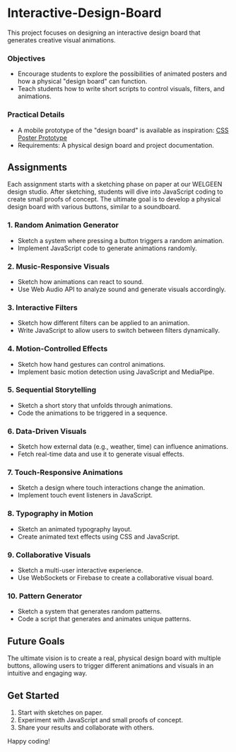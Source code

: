 # Interactive-Design-Board
This project focuses on designing an interactive design board that generates creative visual animations.

### Objectives
- Encourage students to explore the possibilities of animated posters and how a physical "design board" can function.
- Teach students how to write short scripts to control visuals, filters, and animations.

### Practical Details
- A mobile prototype of the "design board" is available as inspiration: [CSS Poster Prototype](https://welgeen.nl/css-poster/)
- Requirements: A physical design board and project documentation.

## Assignments
Each assignment starts with a sketching phase on paper at our WELGEEN design studio. After sketching, students will dive into JavaScript coding to create small proofs of concept. The ultimate goal is to develop a physical design board with various buttons, similar to a soundboard.

### 1. Random Animation Generator
- Sketch a system where pressing a button triggers a random animation.
- Implement JavaScript code to generate animations randomly.

### 2. Music-Responsive Visuals
- Sketch how animations can react to sound.
- Use Web Audio API to analyze sound and generate visuals accordingly.

### 3. Interactive Filters
- Sketch how different filters can be applied to an animation.
- Write JavaScript to allow users to switch between filters dynamically.

### 4. Motion-Controlled Effects
- Sketch how hand gestures can control animations.
- Implement basic motion detection using JavaScript and MediaPipe.

### 5. Sequential Storytelling
- Sketch a short story that unfolds through animations.
- Code the animations to be triggered in a sequence.

### 6. Data-Driven Visuals
- Sketch how external data (e.g., weather, time) can influence animations.
- Fetch real-time data and use it to generate visual effects.

### 7. Touch-Responsive Animations
- Sketch a design where touch interactions change the animation.
- Implement touch event listeners in JavaScript.

### 8. Typography in Motion
- Sketch an animated typography layout.
- Create animated text effects using CSS and JavaScript.

### 9. Collaborative Visuals
- Sketch a multi-user interactive experience.
- Use WebSockets or Firebase to create a collaborative visual board.

### 10. Pattern Generator
- Sketch a system that generates random patterns.
- Code a script that generates and animates unique patterns.

## Future Goals
The ultimate vision is to create a real, physical design board with multiple buttons, allowing users to trigger different animations and visuals in an intuitive and engaging way.

## Get Started
1. Start with sketches on paper.
2. Experiment with JavaScript and small proofs of concept.
3. Share your results and collaborate with others.

Happy coding!


